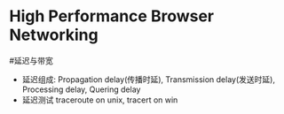 High Performance Browser Networking
===============

#延迟与带宽

* 延迟组成: Propagation delay(传播时延), Transmission delay(发送时延), Processing delay, Quering delay
* 延迟测试 traceroute on unix, tracert on win